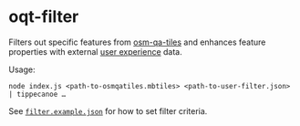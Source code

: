 # oqt-filter

Filters out specific features from [osm-qa-tiles](http://osmlab.github.io/osm-qa-tiles/) and enhances feature properties with external [user experience](https://github.com/tyrasd/oqt-user-experience) data.

Usage:

    node index.js <path-to-osmqatiles.mbtiles> <path-to-user-filter.json> | tippecanoe …

See [`filter.example.json`](blob/master/filter.example.json) for how to set filter criteria.
